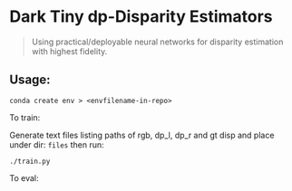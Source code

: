 # Dark Tiny dp-Disparity Estimators 

> Using practical/deployable neural networks for disparity estimation with highest fidelity.

## Usage:

`conda create env > <envfilename-in-repo>`


To train:

Generate text files listing paths of rgb, dp_l, dp_r and gt disp and place under dir: `files` then run:

`./train.py`

To eval:
